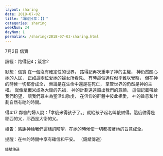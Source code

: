 ```yaml
---
layout: sharing
date: 2018-07-02
title: "讀經分享：【】"
categories: sharing
weekNum: 24
dayNum: 1
permalink: /sharing/2018-07-02-sharing.html
---
```

7月2日 信實

讀經：路得記4；箴言2

默想：信實
在一個沒有確定性的世界，
路得記再次重申了神的主權，
神仍然關心祂的人民，
正如這兩位愛祂的婦女所看見。
有時這個過程似乎難以覺察，
但在神的時候一切都會成全，
無論是在生命中還是在死亡，
掌管世界的仍然是神的主權。
就像拿俄米成為大衛的先祖，
神的計劃遠遠超出我們的意願，
這個記載帶給我們盼望，
讓我們尊主為聖活出敬虔， 
在信仰的群體中彼此相愛，
神的旨意和計劃自然有祂的時間。

得4:17 鄰舍的婦人說：「拿俄米得孩子了。」就給孩子起名叫俄備得。這俄備得是耶西的父，耶西是大衛的父。


禱告：感謝神給我們這樣的盼望，在祂的時候使一切都按著祂的旨意成全。

提醒：在神的時間中享有確信和平安。
（錢斌傳道）

`錢斌傳道`
